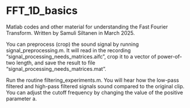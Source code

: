 # FFT_1D_basics
Matlab codes and other material for understanding the Fast Fourier Transform. Written by Samuli Siltanen in March 2025.

You can preprocess (crop) the sound signal by running signal_preprocessing.m. It will read in the recording “signal_processing_needs_matrices.aifc”, crop it to a vector of power-of-two length, and save the result to file “signal_processing_needs_matrices.mat”.

Run the routine filtering_experiments.m. You will hear how the low-pass filtered and high-pass filtered signals sound compared to the original clip. You can adjust the cutoff frequency by changing the value of the positive parameter a.

